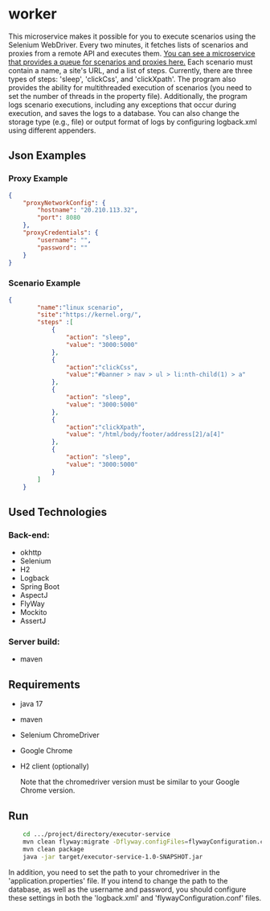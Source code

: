 # worker

This microservice makes it possible for you to execute scenarios using the Selenium WebDriver. 
Every two minutes, it fetches lists of scenarios and proxies from a remote API and executes them.
[You can see a microservice that provides a queue for scenarios and proxies here.](https://github.com/MorgothGorthaur/publisher_microservice/)
Each scenario must contain a name, a site's URL, and a list of steps. 
Currently, there are three types of steps: 'sleep', 'clickCss', and 'clickXpath'. 
The program also provides the ability for multithreaded execution of scenarios 
(you need to set the number of threads in the property file). 
Additionally, the program logs scenario executions, 
including any exceptions that occur during execution, and saves the logs to a database. 
You can also change the storage type (e.g., file) or output format of logs by configuring logback.xml 
using different appenders.

## Json Examples

### Proxy Example
```json
{
	"proxyNetworkConfig": {
		"hostname": "20.210.113.32",
		"port": 8080
	},
	"proxyCredentials": {
		"username": "",
		"password": ""
	}
}
```
### Scenario Example

```json
{
		"name":"linux scenario",
		"site":"https://kernel.org/",
		"steps" :[
			{
				"action": "sleep",
				"value": "3000:5000"
			},
			{
				"action":"clickCss",
				"value":"#banner > nav > ul > li:nth-child(1) > a"
			},
			{
				"action": "sleep",
				"value": "3000:5000"
			},
			{
				"action":"clickXpath",
				"value": "/html/body/footer/address[2]/a[4]"
			},
			{
				"action": "sleep",
				"value": "3000:5000"
			}
		]
	}
```

## Used Technologies

### Back-end:
- okhttp
- Selenium
- H2
- Logback
- Spring Boot
- AspectJ
- FlyWay
- Mockito
- AssertJ

### Server build:
- maven

## Requirements
- java 17
- maven
- Selenium ChromeDriver
- Google Chrome
- H2 client (optionally)

  Note that the chromedriver version must be similar to your Google Chrome version.


## Run
```bash
    cd .../project/directory/executor-service
    mvn clean flyway:migrate -Dflyway.configFiles=flywayConfiguration.conf
    mvn clean package
    java -jar target/executor-service-1.0-SNAPSHOT.jar 
```

In addition, you need to set the path to your chromedriver in the 'application.properties' file.
If you intend to change the path to the database, as well as the username and password, 
you should configure these settings in both the 'logback.xml' and 'flywayConfiguration.conf' files.

